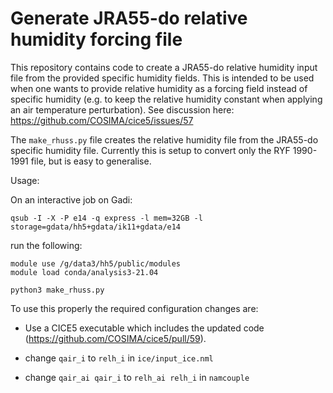 # Generate JRA55-do relative humidity forcing file

This repository contains code to create a JRA55-do relative humidity
input file from the provided specific humidity fields. This is
intended to be used when one wants to provide relative humidity as a
forcing field instead of specific humidity (e.g. to keep the relative
humidity constant when applying an air temperature perturbation).
See discussion here: https://github.com/COSIMA/cice5/issues/57

The `make_rhuss.py` file creates the relative humidity file from the
JRA55-do specific humidity file. Currently this is setup to convert only
the RYF 1990-1991 file, but is easy to generalise.

Usage:

On an interactive job on Gadi:

```
qsub -I -X -P e14 -q express -l mem=32GB -l storage=gdata/hh5+gdata/ik11+gdata/e14
```

run the following:

```
module use /g/data3/hh5/public/modules
module load conda/analysis3-21.04

python3 make_rhuss.py
```

To use this properly the required configuration changes are:

- Use a CICE5 executable which includes the updated code
  (https://github.com/COSIMA/cice5/pull/59).

- change `qair_i` to `relh_i` in `ice/input_ice.nml`

- change `qair_ai qair_i` to `relh_ai relh_i` in `namcouple`



